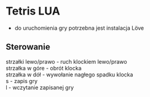 # Tetris LUA

* do uruchomienia gry potrzebna jest instalacja Löve

## Sterowanie
strzałki lewo/prawo - ruch klockiem lewo/prawo \
strzałka w góre - obrót klocka \
strzałka w dół - wywołanie nagłego spadku klocka \
s - zapis gry \
l - wczytanie zapisanej gry
